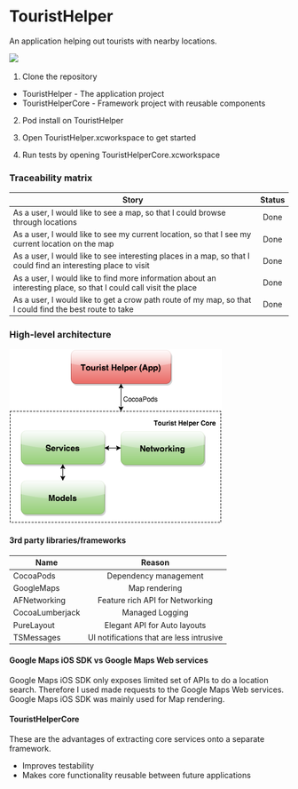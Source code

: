 # TouristHelper
An application helping out tourists with nearby locations.

![](readme_resources/Screencast_iOS.gif?raw=true)

1. Clone the repository

* TouristHelper - The application project
* TouristHelperCore - Framework project with reusable components

2. Pod install on TouristHelper

3. Open TouristHelper.xcworkspace to get started

4. Run tests by opening TouristHelperCore.xcworkspace

### Traceability matrix

| Story         | Status        |
| ------------- |:-------------:|
| As a user, I would like to see a map, so that I could browse through locations | Done
| As a user, I would like to see my current location, so that I see my current location on the map | Done
| As a user, I would like to see interesting places in a map, so that I could find an interesting place to visit | Done
| As a user, I would like to find more information about an interesting place, so that I could call visit the place | Done
| As a user, I would like to get a crow path route of my map, so that I could find the best route to take | Done

### High-level architecture

![](readme_resources/highlevel_architecture.png?raw=true)

#### 3rd party libraries/frameworks

| Name         | Reason        |
| ------------- |:-------------:|
| CocoaPods | Dependency management
| GoogleMaps | Map rendering
| AFNetworking | Feature rich API for Networking
| CocoaLumberjack | Managed Logging
| PureLayout | Elegant API for Auto layouts
| TSMessages | UI notifications that are less intrusive

#### Google Maps iOS SDK vs Google Maps Web services

Google Maps iOS SDK only exposes limited set of APIs to do a location search. Therefore I used made requests to the Google Maps Web services.
Google Maps iOS SDK was mainly used for Map rendering.

#### TouristHelperCore

These are the advantages of extracting core services onto a separate framework.

* Improves testability
* Makes core functionality reusable between future applications